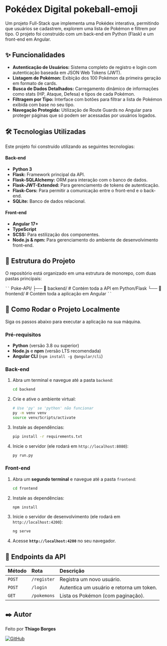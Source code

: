 #  Pokédex Digital  pokeball-emoji

Um projeto Full-Stack que implementa uma Pokédex interativa, permitindo que usuários se cadastrem, explorem uma lista de Pokémon e filtrem por tipo. O projeto foi construído com um back-end em Python (Flask) e um front-end em Angular.

## ✨ Funcionalidades

* **Autenticação de Usuários:** Sistema completo de registro e login com autenticação baseada em JSON Web Tokens (JWT).
* **Listagem de Pokémon:** Exibição dos 100 Pokémon da primeira geração em formato de cards.
* **Busca de Dados Detalhados:** Carregamento dinâmico de informações como stats (HP, Ataque, Defesa) e tipos de cada Pokémon.
* **Filtragem por Tipo:** Interface com botões para filtrar a lista de Pokémon exibida com base no seu tipo.
* **Navegação Protegida:** Utilização de Route Guards no Angular para proteger páginas que só podem ser acessadas por usuários logados.

## 🛠️ Tecnologias Utilizadas

Este projeto foi construído utilizando as seguintes tecnologias:

#### **Back-end**
* **Python 3**
* **Flask:** Framework principal da API.
* **Flask-SQLAlchemy:** ORM para interação com o banco de dados.
* **Flask-JWT-Extended:** Para gerenciamento de tokens de autenticação.
* **Flask-Cors:** Para permitir a comunicação entre o front-end e o back-end.
* **SQLite:** Banco de dados relacional.

#### **Front-end**
* **Angular 17+**
* **TypeScript**
* **SCSS:** Para estilização dos componentes.
* **Node.js & npm:** Para gerenciamento do ambiente de desenvolvimento front-end.

## 📂 Estrutura do Projeto

O repositório está organizado em uma estrutura de monorepo, com duas pastas principais:

` `` `
Poke-API/
├── 📂 backend/   # Contém toda a API em Python/Flask
└── 📂 frontend/  # Contém toda a aplicação em Angular
` `` `

## 🚀 Como Rodar o Projeto Localmente

Siga os passos abaixo para executar a aplicação na sua máquina.

### Pré-requisitos
* **Python** (versão 3.8 ou superior)
* **Node.js** e **npm** (versão LTS recomendada)
* **Angular CLI** (`npm install -g @angular/cli`)

### Back-end
1.  Abra um terminal e navegue até a pasta `backend`:
    ```bash
    cd backend
    ```
2.  Crie e ative o ambiente virtual:
    ```bash
    # Use 'py' se 'python' não funcionar
    py -m venv venv
    source venv/Scripts/activate
    ```
3.  Instale as dependências:
    ```bash
    pip install -r requirements.txt
    ```
4.  Inicie o servidor (ele rodará em `http://localhost:8080`):
    ```bash
    py run.py
    ```

### Front-end
1.  Abra um **segundo terminal** e navegue até a pasta `frontend`:
    ```bash
    cd frontend
    ```
2.  Instale as dependências:
    ```bash
    npm install
    ```
3.  Inicie o servidor de desenvolvimento (ele rodará em `http://localhost:4200`):
    ```bash
    ng serve
    ```
4.  Acesse **`http://localhost:4200`** no seu navegador.

## 📖 Endpoints da API

| Método | Rota                  | Descrição                                
| :----- | :-------------------- | :----------------------------------------
| `POST` | `/register`           | Registra um novo usuário.                 
| `POST` | `/login`              | Autentica um usuário e retorna um token. 
| `GET`  | `/pokemons`           | Lista os Pokémon (com paginação).              

## ✒️ Autor

Feito por **Thiago Borges**

[![GitHub](https://img.shields.io/badge/GitHub-181717?style=for-the-badge&logo=github&logoColor=white)](https://github.com/ThiagoBoges)
